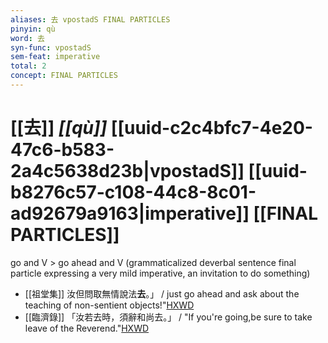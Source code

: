 ```yaml
---
aliases: 去 vpostadS FINAL PARTICLES
pinyin: qù
word: 去
syn-func: vpostadS
sem-feat: imperative
total: 2
concept: FINAL PARTICLES 
---
```

# [[去]] *[[qù]]*  [[uuid-c2c4bfc7-4e20-47c6-b583-2a4c5638d23b|vpostadS]] [[uuid-b8276c57-c108-44c8-8c01-ad92679a9163|imperative]] [[FINAL PARTICLES]]
go and V > go ahead and V (grammaticalized deverbal sentence final particle expressing a very mild imperative, an invitation to do something)
 - [[祖堂集]] 汝但問取無情說法**去**。」 / just go ahead and ask about the teaching of non-sentient objects!"[HXWD](https://hxwd.org/textview.html?location=KR6q0002_Yan_003-1117a.24)
 - [[臨濟錄]] 「汝若去時，須辭和尚去。」 / "If you're going,be sure to take leave of the Reverend."[HXWD](https://hxwd.org/textview.html?location=KR6q0053_T_001-0504c.33)